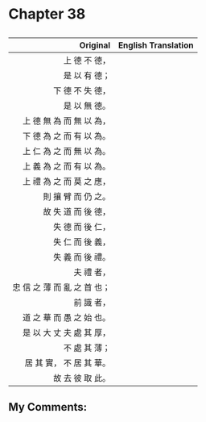 # Chapter 38
## 

| Original | English Translation |
| -: | -- |
| 上 德 不 德， |  |
| 是 以 有 德； |  |
| 下 德 不 失 德， |  |
| 是 以 無 德。 |  |
| 上 德 無 為 而 無 以 為， |  |
| 下 德 為 之 而 有 以 為。 |  |
| 上 仁 為 之 而 無 以 為。 |  |
| 上 義 為 之 而 有 以 為。 |  |
| 上 禮 為 之 而 莫 之 應， |  |
| 則 攘 臂 而 仍 之。 |  |
| 故 失 道 而 後 德， |  |
| 失 德 而 後 仁， |  |
| 失 仁 而 後 義， |  |
| 失 義 而 後 禮。 |  |
| 夫 禮 者， |  |
| 忠 信 之 薄 而 亂 之 首 也； |  |
| 前 識 者， |  |
| 道 之 華 而 愚 之 始 也。 |  |
| 是 以 大 丈 夫 處 其 厚， |  |
| 不 處 其 薄； |  |
| 居 其 實， 不 居 其 華。 |  |
| 故 去 彼 取 此。 |  |



## My Comments:


